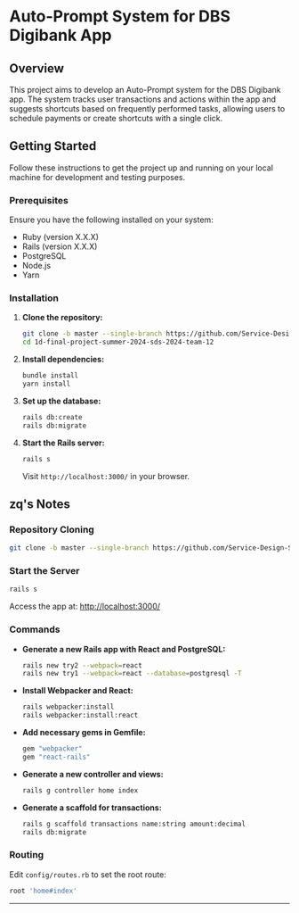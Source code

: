 # Auto-Prompt System for DBS Digibank App

## Overview

This project aims to develop an Auto-Prompt system for the DBS Digibank app. The system tracks user transactions and actions within the app and suggests shortcuts based on frequently performed tasks, allowing users to schedule payments or create shortcuts with a single click.

## Getting Started

Follow these instructions to get the project up and running on your local machine for development and testing purposes.

### Prerequisites

Ensure you have the following installed on your system:
- Ruby (version X.X.X)
- Rails (version X.X.X)
- PostgreSQL
- Node.js
- Yarn

### Installation

1. **Clone the repository:**
   ```sh
   git clone -b master --single-branch https://github.com/Service-Design-Studio/1d-final-project-summer-2024-sds-2024-team-12.git
   cd 1d-final-project-summer-2024-sds-2024-team-12
   ```

2. **Install dependencies:**
   ```sh
   bundle install
   yarn install
   ```

3. **Set up the database:**
   ```sh
   rails db:create
   rails db:migrate
   ```

4. **Start the Rails server:**
   ```sh
   rails s
   ```

   Visit `http://localhost:3000/` in your browser.

## zq's Notes

### Repository Cloning
```sh
git clone -b master --single-branch https://github.com/Service-Design-Studio/1d-final-project-summer-2024-sds-2024-team-12.git
```

### Start the Server
```sh
rails s
```

Access the app at: [http://localhost:3000/](http://localhost:3000/)

### Commands

- **Generate a new Rails app with React and PostgreSQL:**
  ```sh
  rails new try2 --webpack=react
  rails new try1 --webpack=react --database=postgresql -T
  ```

- **Install Webpacker and React:**
  ```sh
  rails webpacker:install
  rails webpacker:install:react
  ```

- **Add necessary gems in Gemfile:**
  ```ruby
  gem "webpacker"
  gem "react-rails"
  ```

- **Generate a new controller and views:**
  ```sh
  rails g controller home index
  ```

- **Generate a scaffold for transactions:**
  ```sh
  rails g scaffold transactions name:string amount:decimal
  rails db:migrate
  ```

### Routing

Edit `config/routes.rb` to set the root route:
```ruby
root 'home#index'
```

---
